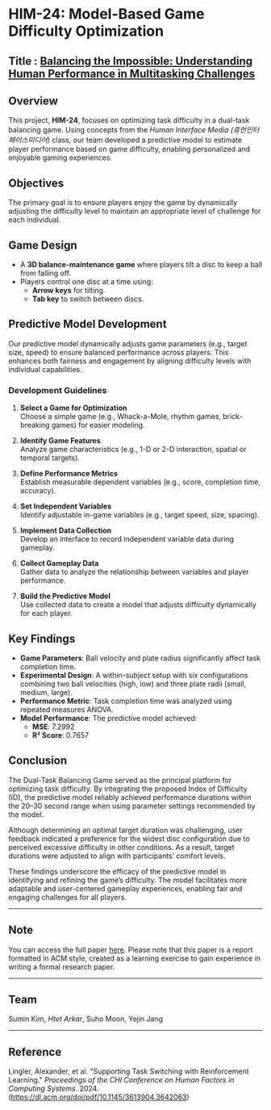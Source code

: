 # HIM-24: Model-Based Game Difficulty Optimization
## Title : [Balancing the Impossible: Understanding Human Performance in Multitasking Challenges](https://github.com/hak3601/HIM-24/blob/main/paper.pdf)

## Overview

This project, **HIM-24**, focuses on optimizing task difficulty in a dual-task balancing game. Using concepts from the *Human Interface Media (휴먼인터페이스미디어)* class, our team developed a predictive model to estimate player performance based on game difficulty, enabling personalized and enjoyable gaming experiences.


## Objectives

The primary goal is to ensure players enjoy the game by dynamically adjusting the difficulty level to maintain an appropriate level of challenge for each individual.


## Game Design

- A **3D balance-maintenance game** where players tilt a disc to keep a ball from falling off.
- Players control one disc at a time using:
  - **Arrow keys** for tilting.
  - **Tab key** to switch between discs.


## Predictive Model Development

Our predictive model dynamically adjusts game parameters (e.g., target size, speed) to ensure balanced performance across players. This enhances both fairness and engagement by aligning difficulty levels with individual capabilities.

### Development Guidelines

1. **Select a Game for Optimization**  
   Choose a simple game (e.g., Whack-a-Mole, rhythm games, brick-breaking games) for easier modeling.

2. **Identify Game Features**  
   Analyze game characteristics (e.g., 1-D or 2-D interaction, spatial or temporal targets).

3. **Define Performance Metrics**  
   Establish measurable dependent variables (e.g., score, completion time, accuracy).

4. **Set Independent Variables**  
   Identify adjustable in-game variables (e.g., target speed, size, spacing).

5. **Implement Data Collection**  
   Develop an interface to record independent variable data during gameplay.

6. **Collect Gameplay Data**  
   Gather data to analyze the relationship between variables and player performance.

7. **Build the Predictive Model**  
   Use collected data to create a model that adjusts difficulty dynamically for each player.


## Key Findings

- **Game Parameters**: Ball velocity and plate radius significantly affect task completion time.
- **Experimental Design**: A within-subject setup with six configurations combining two ball velocities (high, low) and three plate radii (small, medium, large).
- **Performance Metric**: Task completion time was analyzed using repeated measures ANOVA.
- **Model Performance**: The predictive model achieved:
  - **MSE**: 7.2992
  - **R² Score**: 0.7657


## Conclusion

The Dual-Task Balancing Game served as the principal platform for optimizing task difficulty. By integrating the proposed Index of Difficulty (ID), the predictive model reliably achieved performance durations within the 20–30 second range when using parameter settings recommended by the model.

Although determining an optimal target duration was challenging, user feedback indicated a preference for the widest disc configuration due to perceived excessive difficulty in other conditions. As a result, target durations were adjusted to align with participants’ comfort levels.

These findings underscore the efficacy of the predictive model in identifying and refining the game’s difficulty. The model facilitates more adaptable and user-centered gameplay experiences, enabling fair and engaging challenges for all players.

---
## Note

You can access the full paper [here](https://github.com/hak3601/HIM-24/blob/main/paper.pdf). Please note that this paper is a report formatted in ACM style, created as a learning exercise to gain experience in writing a formal research paper.

---

## Team 

Sumin Kim, *Htet Arkar*, Suho Moon, Yejin Jang

---
## Reference

Lingler, Alexander, et al. "Supporting Task Switching with Reinforcement Learning." *Proceedings of the CHI Conference on Human Factors in Computing Systems*. 2024.(https://dl.acm.org/doi/pdf/10.1145/3613904.3642063)

